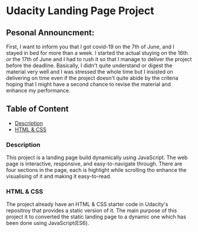 # Udacity Landing Page Project

## Pesonal Announcment:
 First, I want to inform you that I got covid-19 on the 7th of June, and I stayed in bed for more than a week. I started the actual stuying on the 16th or the 17th of June and I had to rush it so that I manage to deliver the project before the deadline. Basically, I didn't quite understand or digest the material very well and I was stressed the whole time but I insisted on delivering on time even if the project doesn't quite abide by the criteria hoping that I might have a second chance to revise the material and enhance my performance.



## Table of Content
* [Description]()
* [HTML & CSS]()




### Description
This project is a landing page build dynamically using JavaScript. The web page is interactive, responsive, and easy-to-navigate through.
There are four sections in the page, each is highlight while scrolling tho enhance the visualising of it and making it easy-to-read.


### HTML & CSS
The project already have an HTML & CSS starter code in Udacity's repositroy that provides a static version of it. The main purpose of this project it to converted the static landing page to a dynamic one which has been done using JavaScript(ES6).